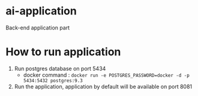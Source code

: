# ai-application
Back-end application part

# How to run application
1. Run postgres database on port 5434
    - docker command : `docker run -e POSTGRES_PASSWORD=docker -d -p 5434:5432 postgres:9.3`
2. Run the application, application by default will be available on port 8081



